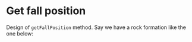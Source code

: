 # Get fall position

Design of `getFallPosition` method. Say we have a rock formation like the one below:

